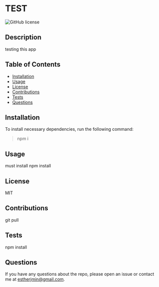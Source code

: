 # TEST
  ![GitHub license]()

  ## Description
  testing this app

  ## Table of Contents
  * [Installation](#installation)
  * [Usage](#usage)
  * [License](#license)
  * [Contributions](#contributing)
  * [Tests](#tests)
  * [Questions](#questions)

  ## Installation
  To install necessary dependencies, run the following command:
  > npm i

  ## Usage
  must install npm install

  ## License
  MIT

  ## Contributions
  git pull

  ## Tests
  npm install

  ## Questions
  If you have any questions about the repo, please open an issue or contact me at estherjmin@gmail.com. 
